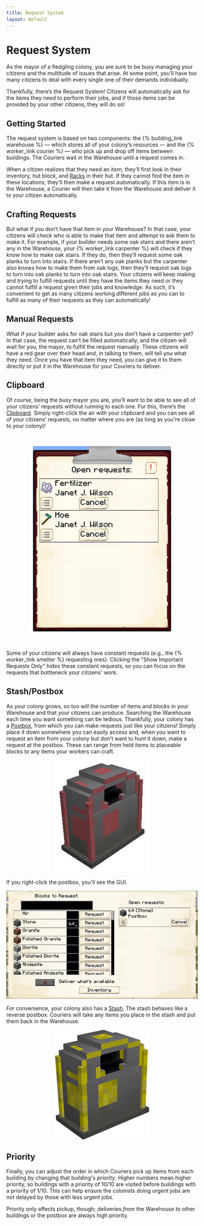 ```yaml
---
title: Request System
layout: default
---
```

# Request System

As the mayor of a fledgling colony, you are sure to be busy managing your citizens and the multitude of issues that arise. At some point, you’ll have too many citizens to deal with every single one of their demands individually.

Thankfully, there’s the Request System! Citizens will automatically ask for the items they need to perform their jobs, and if those items can be provided by your other citizens, they will do so! 

## Getting Started

The request system is based on two components: the {% building_link warehouse %} — which stores all of your colony’s resources — and the {% worker_link courier %} — who pick up and drop off items between buildings. The Couriers wait in the Warehouse until a request comes in.

When a citizen realizes that they need an item, they’ll first look in their inventory, hut block, and [Racks](../../source/items/rack) in their hut. If they cannot find the item in these locations, they’ll then make a request automatically. If this item is in the Warehouse, a Courier will then take it from the Warehouse and deliver it to your citizen automatically.

## Crafting Requests

But what if you don’t have that item in your Warehouse? In that case, your citizens will check who is able to make that item and attempt to ask them to make it. For example, if your builder needs some oak stairs and there aren’t any in the Warehouse, your {% worker_link carpenter %} will check if they know how to make oak stairs. If they do, then they’ll request some oak planks to turn into stairs. If there aren’t any oak planks but the carpenter also knows how to make them from oak logs, then they’ll request oak logs to turn into oak planks to turn into oak stairs. Your citizens will keep making and trying to fulfill requests until they have the items they need or they cannot fulfill a request given their jobs and knowledge. As such, it’s convenient to get as many citizens working different jobs as you can to fulfill as many of their requests as they can automatically!

## Manual Requests
<!-- Put a picture of the red gear for manual requests here!-->
What if your builder asks for oak stairs but you don’t have a carpenter yet? In that case, the request can’t be filled automatically, and the citizen will wait for you, the mayor, to fulfill the request manually. These citizens will have a red gear over their head and, in talking to them, will tell you what they need. Once you have that item they need, you can give it to them directly or put it in the Warehouse for your Couriers to deliver.

## Clipboard

Of course, being the busy mayor you are, you’ll want to be able to see all of your citizens’ requests without running to each one. For this, there’s the [Clipboard](../../source/items/clipboard). Simply right-click the air with your clipboard and you can see all of your citizens’ requests, no matter where you are (as long as you're close to your colony)!

<br>
<p style="text-align:center;"><img src="../../assets/images/gui/clipboardgui1.png" alt="Clipboard GUI"></p>
<br>

Some of your citizens will always have constant requests (e.g., the {% worker_link smelter %} requesting ores). Clicking the "Show Important Requests Only" hides these constant requests, so you can focus on the requests that bottleneck your citizens' work.

## Stash/Postbox

As your colony grows, so too will the number of items and blocks in your Warehouse and that your citizens can produce. Searching the Warehouse each time you want something can be tedious. Thankfully, your colony has a [Postbox](../../source/items/postbox), from which you can make requests just like your citizens! Simply place it down somewhere you can easily access and, when you want to request an item from your colony but don’t want to hunt it down, make a request at the postbox. These can range from held items to placeable blocks to any items your workers can craft.

<div class="infobox box text-center">
    <p style="text-align:center;"><img src="../../assets/images/items/postbox.png" alt="Postbox"></p>
</div>

If you right-click the postbox, you'll see the GUI.
<p style="text-align:center;"><img src="../../assets/images/gui/postboxgui.png" alt="Postbox GUI"></p>

For convenience, your colony also has a [Stash](../../source/items/stash). The stash behaves like a reverse postbox: Couriers will take any items you place in the stash and put them back in the Warehouse.

<div class="infobox box text-center">
    <p style="text-align:center;"><img src="../../assets/images/items/stashbox.png" alt="Stashbox"></p>
</div>

## Priority

Finally, you can adjust the order in which Couriers pick up items from each building by changing that building's *priority*. Higher numbers mean higher priority, so buildings with a priority of 10/10 are visited before buildings with a priority of 1/10. This can help ensure the colonists doing urgent jobs are not delayed by those with less urgent jobs.

Priority only affects pickup, though; deliveries *from* the Warehouse *to* other buildings or the postbox are always high priority.
